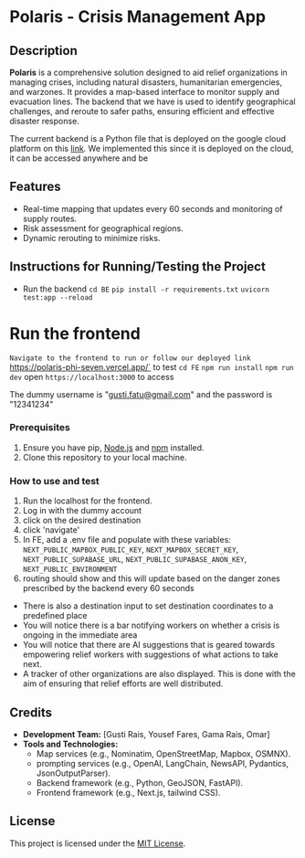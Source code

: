 # Polaris - Crisis Management App

## Description
**Polaris** is a comprehensive solution designed to aid relief organizations in managing crises, including natural disasters, humanitarian emergencies, and warzones. It provides a map-based interface to monitor supply and evacuation lines. The backend that we have is used to identify geographical challenges, and reroute to safer paths, ensuring efficient and effective disaster response.

The current backend is a Python file that is deployed on the google cloud platform on this [link](https://fastapi-app-1704991243.me-central1.run.app). We implemented this since it is deployed on the cloud, it can be accessed anywhere and be  

## Features
- Real-time mapping that updates every 60 seconds and monitoring of supply routes.
- Risk assessment for geographical regions.
- Dynamic rerouting to minimize risks.

## Instructions for Running/Testing the Project

- Run the backend
`cd BE`
`pip install -r requirements.txt`
`uvicorn test:app --reload`

# Run the frontend
`Navigate to the frontend to run or follow our deployed link `https://polaris-phi-seven.vercel.app/` to test
`cd FE`
`npm run install`
`npm run dev`
open `https://localhost:3000` to access

The dummy username is "gusti.fatu@gmail.com" and the password is "12341234"


### Prerequisites
1. Ensure you have pip, [Node.js](https://nodejs.org/) and [npm](https://www.npmjs.com/) installed.
2. Clone this repository to your local machine.

### How to use and test

1. Run the localhost for the frontend.
2. Log in with the dummy account
3. click on the desired destination
4. click 'navigate'
5. In FE, add a .env file and populate with these variables: `NEXT_PUBLIC_MAPBOX_PUBLIC_KEY`, `NEXT_MAPBOX_SECRET_KEY`, `NEXT_PUBLIC_SUPABASE_URL`, `NEXT_PUBLIC_SUPABASE_ANON_KEY`, `NEXT_PUBLIC_ENVIRONMENT`
6. routing should show and this will update based on the danger zones prescribed by the backend every 60 seconds

- There is also a destination input to set destination coordinates to a predefined place
- You will notice there is a bar notifying workers on whether a crisis is ongoing in the immediate area
- You will notice that there are AI suggestions that is geared towards empowering relief workers with suggestions of what actions to take next.
- A tracker of other organizations are also displayed. This is done with the aim of ensuring that relief efforts are well distributed.

## Credits
- **Development Team:** [Gusti Rais, Yousef Fares, Gama Rais, Omar]
- **Tools and Technologies:**
  - Map services (e.g., Nominatim, OpenStreetMap, Mapbox, OSMNX).
  - prompting services (e.g., OpenAI, LangChain, NewsAPI, Pydantics, JsonOutputParser).
  - Backend framework (e.g., Python, GeoJSON, FastAPI).
  - Frontend framework (e.g., Next.js, tailwind CSS).

## License
This project is licensed under the [MIT License](LICENSE).
